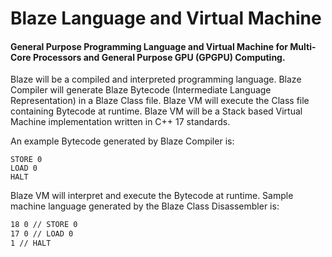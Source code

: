 # Blaze Language and Virtual Machine

#### General Purpose Programming Language and Virtual Machine for Multi-Core Processors and General Purpose GPU (GPGPU) Computing.

Blaze will be a compiled and interpreted programming language. Blaze Compiler will generate Blaze Bytecode (Intermediate Language Representation) in a Blaze Class file. Blaze VM will execute the Class file containing Bytecode at runtime. Blaze VM will be a Stack based Virtual Machine implementation written in C++ 17 standards.

An example Bytecode generated by Blaze Compiler is:

```PUSH 42
STORE 0
LOAD 0 
HALT
```

Blaze VM will interpret and execute the Bytecode at runtime. Sample machine language generated by the Blaze Class Disassembler is:

```2 42 // PUSH 42
18 0 // STORE 0
17 0 // LOAD 0
1 // HALT
```
